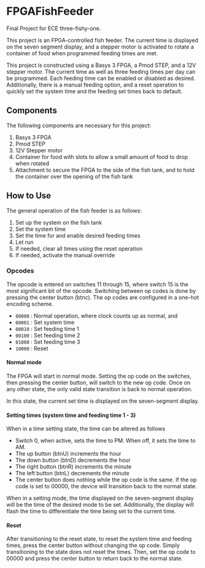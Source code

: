 # FPGAFishFeeder
Final Project for ECE three-fishy-one.

This project is an FPGA-controlled fish feeder. The current time is displayed on the seven segment display, and a stepper motor is activated to rotate a container of food when programmed feeding times are met.

This project is constructed using a Basys 3 FPGA, a Pmod STEP, and a 12V stepper motor. The current time as well as three feeding times per day can be programmed. Each feeding time can be enabled or disabled as desired. Additionally, there is a manual feeding option, and a reset operation to quickly set the system time and the feeding set times back to default.

## Components

The following components are necessary for this project:

1. Basys 3 FPGA
2. Pmod STEP
3. 12V Stepper motor
4. Container for food with slots to allow a small amount of food to drop when rotated
5. Attachment to secure the FPGA to the side of the fish tank, and to hold the container over the opening of the fish tank

## How to Use

The general operation of the fish feeder is as follows:

1. Set up the system on the fish tank
2. Set the system time
3. Set the time for and enable desired feeding times
4. Let run
5. If needed, clear all times using the reset operation
6. If needed, activate the manual override

### Opcodes

The opcode is entered on switches 11 through 15, where switch 15 is the most significant bit of the opcode. Switching between op codes is done by pressing the center button (btnc). The op codes are configured in a one-hot encoding scheme.

* `00000` : Normal operation, where clock counts up as normal, and 
* `00001` : Set system time
* `00010` : Set feeding time 1
* `00100` : Set feeding time 2
* `01000` : Set feeding time 3
* `10000` : Reset

#### Normal mode

The FPGA will start in normal mode. Setting the op code on the switches, then pressing the center button, will switch to the new op code. Once on any other state, the only valid state transition is back to normal operation.

In this state, the current set time is displayed on the seven-segment display.

#### Setting times (system time and feeding time 1 - 3)

When in a time setting state, the time can be altered as follows
* Switch 0, when active, sets the time to PM. When off, it sets the time to AM.
* The up button (btnU) increments the hour
* The down button (btnD) decrements the hour
* The right button (btnR) increments the minute
* The left button (btnL) decrements the minute
* The center button does nothing while the op code is the same. If the op code is set to 00000, the device will transition back to the normal state.

When in a setting mode, the time displayed on the seven-segment display will be the time of the desired mode to be set. Additionally, the display will flash the time to differentiate the time being set to the current time.

#### Reset

After transitioning to the reset state, to reset the system time and feeding times, press the center button without changing the op code. Simply transitioning to the state does not reset the times. Then, set the op code to 00000 and press the center button to return back to the normal state.
